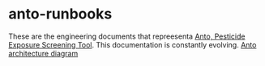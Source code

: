 # anto-runbooks

These are the engineering documents that repreesenta [Anto, Pesticide Exposure Screening Tool](https://tryanto.io/). This documentation is constantly evolving. 
[Anto architecture diagram](anto-architecture-diagram.png)
